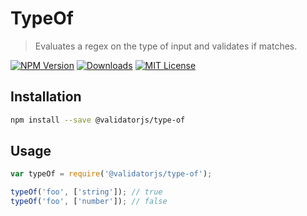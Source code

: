 # TypeOf

> Evaluates a regex on the type of input and validates if matches.

[![NPM Version](https://img.shields.io/npm/v/@validatorjs/type-of.svg)](https://www.npmjs.com/package/@validatorjs/type-of)
[![Downloads](https://img.shields.io/npm/dt/@validatorjs/type-of.svg)](https://www.npmjs.com/package/@validatorjs/type-of)
[![MIT License](https://img.shields.io/npm/l/@validatorjs/type-of.svg)](../../LICENSE)

## Installation

```bash
npm install --save @validatorjs/type-of
```

## Usage

```js
var typeOf = require('@validatorjs/type-of');

typeOf('foo', ['string']); // true
typeOf('foo', ['number']); // false
```
